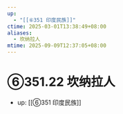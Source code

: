 ```yaml
---
up:
  - "[[⑥351 印度民族]]"
ctime: 2025-03-01T13:38:49+08:00
aliases:
  - 坎纳拉人
mtime: 2025-09-09T12:37:05+08:00
---
```


# ⑥351.22 坎纳拉人

- up: [[⑥351 印度民族]]
